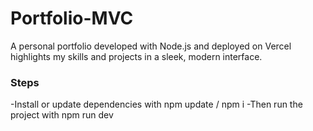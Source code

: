 # Portfolio-MVC
A personal portfolio developed with Node.js and deployed on Vercel highlights my skills and projects in a sleek, modern interface. 

### Steps
-Install or update dependencies with
npm update / npm i
-Then run the project with 
npm run dev 



